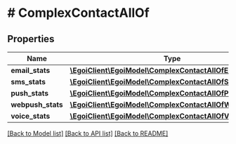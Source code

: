 # # ComplexContactAllOf

## Properties

Name | Type | Description | Notes
------------ | ------------- | ------------- | -------------
**email_stats** | [**\EgoiClient\EgoiModel\ComplexContactAllOfEmailStats**](ComplexContactAllOfEmailStats.md) |  | [optional] 
**sms_stats** | [**\EgoiClient\EgoiModel\ComplexContactAllOfSmsStats**](ComplexContactAllOfSmsStats.md) |  | [optional] 
**push_stats** | [**\EgoiClient\EgoiModel\ComplexContactAllOfPushStats**](ComplexContactAllOfPushStats.md) |  | [optional] 
**webpush_stats** | [**\EgoiClient\EgoiModel\ComplexContactAllOfWebpushStats**](ComplexContactAllOfWebpushStats.md) |  | [optional] 
**voice_stats** | [**\EgoiClient\EgoiModel\ComplexContactAllOfVoiceStats**](ComplexContactAllOfVoiceStats.md) |  | [optional] 

[[Back to Model list]](../../README.md#documentation-for-models) [[Back to API list]](../../README.md#documentation-for-api-endpoints) [[Back to README]](../../README.md)


